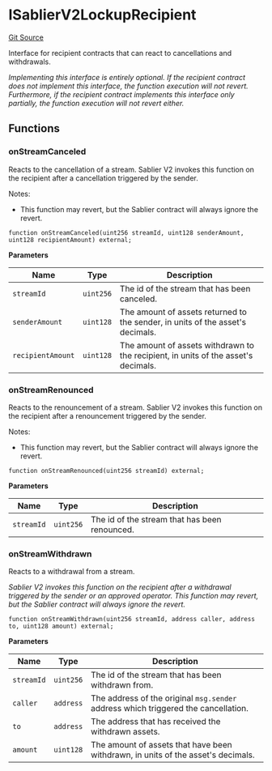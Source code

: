 # ISablierV2LockupRecipient

[Git Source](https://github.com/sablierhq/v2-core/blob/6223a7bce69cdec996b0a95cb95d0f04cdb809be/docs/contracts/v2/reference/core/interfaces)

Interface for recipient contracts that can react to cancellations and withdrawals.

_Implementing this interface is entirely optional. If the recipient contract does not implement this interface, the
function execution will not revert. Furthermore, if the recipient contract implements this interface only partially, the
function execution will not revert either._

## Functions

### onStreamCanceled

Reacts to the cancellation of a stream. Sablier V2 invokes this function on the recipient after a cancellation triggered
by the sender.

Notes:

- This function may revert, but the Sablier contract will always ignore the revert.

```solidity
function onStreamCanceled(uint256 streamId, uint128 senderAmount, uint128 recipientAmount) external;
```

**Parameters**

| Name              | Type      | Description                                                                        |
| ----------------- | --------- | ---------------------------------------------------------------------------------- |
| `streamId`        | `uint256` | The id of the stream that has been canceled.                                       |
| `senderAmount`    | `uint128` | The amount of assets returned to the sender, in units of the asset's decimals.     |
| `recipientAmount` | `uint128` | The amount of assets withdrawn to the recipient, in units of the asset's decimals. |

### onStreamRenounced

Reacts to the renouncement of a stream. Sablier V2 invokes this function on the recipient after a renouncement triggered
by the sender.

Notes:

- This function may revert, but the Sablier contract will always ignore the revert.

```solidity
function onStreamRenounced(uint256 streamId) external;
```

**Parameters**

| Name       | Type      | Description                                   |
| ---------- | --------- | --------------------------------------------- |
| `streamId` | `uint256` | The id of the stream that has been renounced. |

### onStreamWithdrawn

Reacts to a withdrawal from a stream.

_Sablier V2 invokes this function on the recipient after a withdrawal triggered by the sender or an approved operator.
This function may revert, but the Sablier contract will always ignore the revert._

```solidity
function onStreamWithdrawn(uint256 streamId, address caller, address to, uint128 amount) external;
```

**Parameters**

| Name       | Type      | Description                                                                        |
| ---------- | --------- | ---------------------------------------------------------------------------------- |
| `streamId` | `uint256` | The id of the stream that has been withdrawn from.                                 |
| `caller`   | `address` | The address of the original `msg.sender` address which triggered the cancellation. |
| `to`       | `address` | The address that has received the withdrawn assets.                                |
| `amount`   | `uint128` | The amount of assets that have been withdrawn, in units of the asset's decimals.   |
